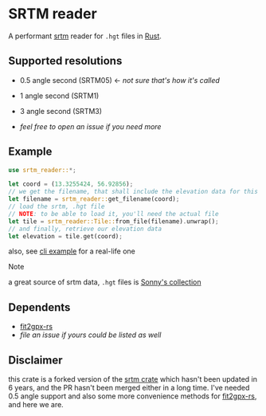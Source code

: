 # SRTM reader

A performant [srtm](https://www.earthdata.nasa.gov/sensors/srtm) reader for `.hgt` files in [Rust](https://rust-lang.org).

## Supported resolutions

-   0.5 angle second (SRTM05) <- *not sure that's how it's called*
-   1 angle second (SRTM1)
-   3 angle second (SRTM3)

-   _feel free to open an issue if you need more_

## Example

```rust
use srtm_reader::*;

let coord = (13.3255424, 56.92856);
// we get the filename, that shall include the elevation data for this `coord`
let filename = srtm_reader::get_filename(coord);
// load the srtm, .hgt file
// NOTE: to be able to load it, you'll need the actual file
let tile = srtm_reader::Tile::from_file(filename).unwrap();
// and finally, retrieve our elevation data
let elevation = tile.get(coord);
```

also, see [cli example](./examples/cli.rs) for a real-life one

> [!NOTE]
> a great source of srtm data, `.hgt` files is [Sonny's collection](https://sonny.4lima.de/)

## Dependents

-   [fit2gpx-rs](https://github.com/JeromeSchmied/fit2gpx-rs)
-   *file an issue if yours could be listed as well*

## Disclaimer

this crate is a forked version of the [srtm crate](https://github.com/grtlr/srtm) which hasn't been updated in 6 years, and the PR hasn't been merged either in a long time.
I've needed 0.5 angle support and also some more convenience methods for [fit2gpx-rs](https://github.com/JeromeSchmied/fit2gpx-rs), and here we are.

